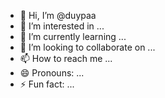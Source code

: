 - 👋 Hi, I’m @duypaa
- 👀 I’m interested in ...
- 🌱 I’m currently learning ...
- 💞️ I’m looking to collaborate on ...
- 📫 How to reach me ...
- 😄 Pronouns: ...
- ⚡ Fun fact: ...

<!---
duypaa/duypaa is a ✨ special ✨ repository because its `README.md` (this file) appears on your GitHub profile.
You can click the Preview link to take a look at your changes.
--->
